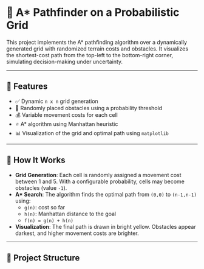 # 🧭 A* Pathfinder on a Probabilistic Grid

This project implements the A* pathfinding algorithm over a dynamically generated grid with randomized terrain costs and obstacles. It visualizes the shortest-cost path from the top-left to the bottom-right corner, simulating decision-making under uncertainty.

---

## 🚀 Features

- ✅ Dynamic `n x n` grid generation
- 🚧 Randomly placed obstacles using a probability threshold
- 💰 Variable movement costs for each cell
- ⭐ A* algorithm using Manhattan heuristic
- 📊 Visualization of the grid and optimal path using `matplotlib`

---

## 🧠 How It Works

- **Grid Generation**: Each cell is randomly assigned a movement cost between 1 and 5. With a configurable probability, cells may become obstacles (value `-1`).
- **A\* Search**: The algorithm finds the optimal path from `(0,0)` to `(n-1,n-1)` using:
  - `g(n)`: cost so far
  - `h(n)`: Manhattan distance to the goal
  - `f(n) = g(n) + h(n)`
- **Visualization**: The final path is drawn in bright yellow. Obstacles appear darkest, and higher movement costs are brighter.

---

## 📂 Project Structure

